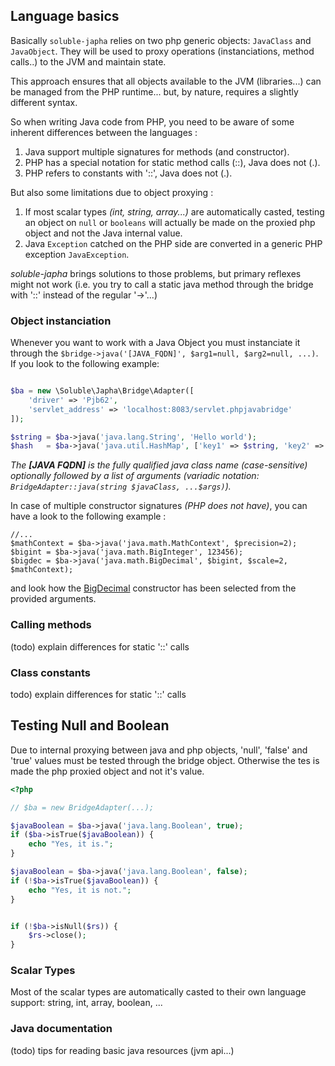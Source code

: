 ## Language basics

Basically `soluble-japha` relies on two php generic objects: `JavaClass` and `JavaObject`. They will be used
to proxy operations (instanciations, method calls..) to the JVM and maintain state.

This approach ensures that all objects available to the JVM (libraries...) can be managed from the PHP runtime... 
but, by nature, requires a slightly different syntax.

So when writing Java code from PHP, you need to be aware of some inherent differences between
the languages :

1. Java support multiple signatures for methods (and constructor).
2. PHP has a special notation for static method calls (::), Java does not (.).
3. PHP refers to constants with '::', Java does not (.).

But also some limitations due to object proxying : 

1. If most scalar types *(int, string, array...)* are automatically casted, testing an object
on `null` or `booleans` will actually be made on the proxied php object and not the Java 
internal value.  
2. Java `Exception` catched on the PHP side are converted in a generic PHP exception `JavaException`. 
 
*soluble-japha* brings solutions to those problems, but primary reflexes might not work (i.e. you try
to call a static java method through the bridge with '::' instead of the regular '->'...)
   
                              
### Object instanciation

Whenever you want to work with a Java Object you must instanciate it through 
the `$bridge->java('[JAVA_FQDN]', $arg1=null, $arg2=null, ...)`. If you look to the following 
example:
 
```php

$ba = new \Soluble\Japha\Bridge\Adapter([
    'driver' => 'Pjb62', 
    'servlet_address' => 'localhost:8083/servlet.phpjavabridge'
]);

$string = $ba->java('java.lang.String', 'Hello world');
$hash   = $ba->java('java.util.HashMap', ['key1' => $string, 'key2' => 'hello']);
```

*The **[JAVA FQDN]** is the fully qualified java class name (case-sensitive) optionally 
followed by a list of arguments (variadic notation: `BridgeAdapter::java(string $javaClass, ...$args)`).*  

In case of multiple constructor signatures *(PHP does not have)*, you can have a look to the following example :

```
//...
$mathContext = $ba->java('java.math.MathContext', $precision=2);
$bigint = $ba->java('java.math.BigInteger', 123456);
$bigdec = $ba->java('java.math.BigDecimal', $bigint, $scale=2, $mathContext);

```

and look how the [BigDecimal](https://docs.oracle.com/javase/7/docs/api/java/math/BigDecimal.html#constructor_summary) 
constructor has been selected from the provided arguments.  


### Calling methods

(todo) explain differences for static '::' calls

### Class constants

todo) explain differences for static '::' calls


## Testing Null and Boolean

Due to internal proxying between java and php objects, 'null', 'false' and 'true' values 
must be tested through the bridge object. Otherwise the tes is made the php proxied object
and not it's value.

```php
<?php

// $ba = new BridgeAdapter(...); 

$javaBoolean = $ba->java('java.lang.Boolean', true);
if ($ba->isTrue($javaBoolean)) {
    echo "Yes, it is.";
}

$javaBoolean = $ba->java('java.lang.Boolean', false);
if (!$ba->isTrue($javaBoolean)) {
    echo "Yes, it is not.";
}


if (!$ba->isNull($rs)) {
    $rs->close();
}
```

### Scalar Types

Most of the scalar types are automatically casted to their own language support: string, int, array, boolean, ...
 
### Java documentation

(todo) tips for reading basic java resources (jvm api...)
